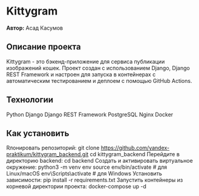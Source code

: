 # Kittygram

**Автор:** Асад Касумов

## Описание проекта

Kittygram - это бэкенд-приложение для сервиса публикации изображений кошек. Проект создан с использованием Django, Django REST Framework и настроен для запуска в контейнерах с автоматическим тестированием и деплоем с помощью GitHub Actions.

## Технологии

Python
Django
Django REST Framework
PostgreSQL
Nginx
Docker

## Как установить

Rлонировать репозиторий:
git clone https://github.com/yandex-praktikum/kittygram_backend.git
cd kittygram_backend
Перейдите в директорию backend:
cd backend
Создать и активировать виртуальное окружение:
python3 -m venv env
source env/bin/activate  # для Linux/macOS
env\Scripts\activate  # для Windows
Установить зависимости:
pip install -r requirements.txt
Запустить контейнеры из корневой директории проекта:
docker-compose up -d